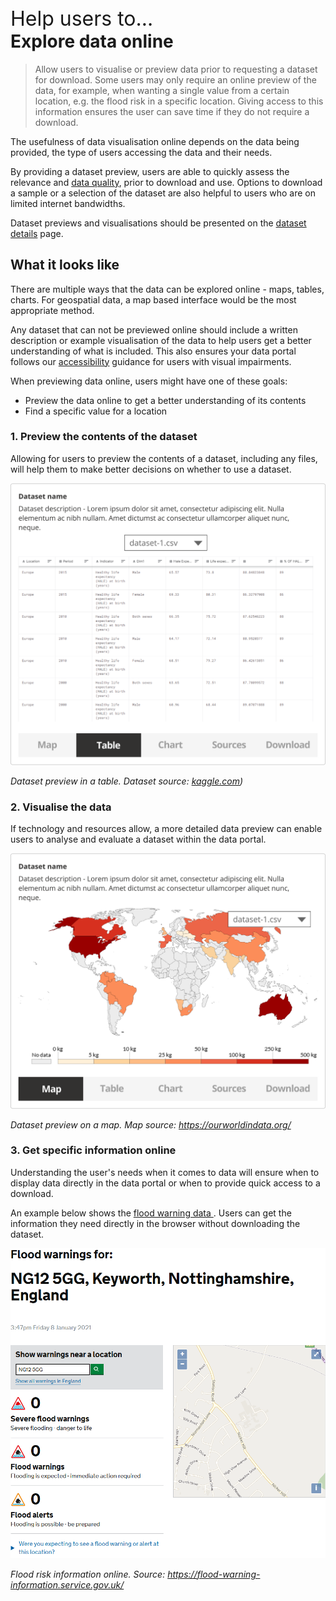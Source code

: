 <div class="small-heading" style="margin-top: 45px; font-size: 32px;">Help users to...</div>
<h1 id="explore-data-online" style="margin-top: 0px">Explore data online</h1>

> Allow users to visualise or preview data prior to requesting a dataset for download. Some users may only require an online preview of the data, for example, when wanting a single value from a certain location, e.g. the flood risk in a specific location. Giving access to this information ensures the user can save time if they do not require a download.

The usefulness of data visualisation online depends on the data being provided, the type of users accessing the data and their needs.

By providing a dataset preview, users are able to quickly assess the relevance and [data quality](/main-content/steps/assess-data-quality), prior to download and use. Options to download a sample or a selection of the dataset are also helpful to users who are on limited internet bandwidths.

Dataset previews and visualisations should be presented on the [dataset details](/main-content/steps/search-for-data) page.

## What it looks like

There are multiple ways that the data can be explored online - maps, tables, charts. For geospatial data, a map based interface would be the most appropriate method. 

Any dataset that can not be previewed online should include a written description or example visualisation of the data to help users get a better understanding of what is included. This also ensures your data portal follows our [accessibility](/main-content/accessibility) guidance for users with visual impairments. 

When previewing data online, users might have one of these goals:
* Preview the data online to get a better understanding of its contents
* Find a specific value for a location
  
### 1. Preview the contents of the dataset

Allowing for users to preview the contents of a dataset, including any files, will help them to make better decisions on whether to use a dataset.

<div class="image-container">

![Dataset preview in a table](../../_media/explore-data-online/explore-files.png)

*Dataset preview in a table. Dataset source: [kaggle.com](https://www.kaggle.com/utkarshxy/who-worldhealth-statistics-2020-complete))*

</div>

### 2. Visualise the data

If technology and resources allow, a more detailed data preview can enable users to analyse and evaluate a dataset within the data portal.

<div class="image-container">

![Dataset preview on a map](../../_media/explore-data-online/explore-map.png)

*Dataset preview on a map. Map source: https://ourworldindata.org/*

</div>

### 3. Get specific information online

Understanding the user's needs when it comes to data will ensure when to display data directly in the data portal or when to provide quick access to a download.

An example below shows the [flood warning data ](https://flood-warning-information.service.gov.uk/). Users can get the information they need directly in the browser without downloading the dataset.

<div class="image-container">

![Google results](../../_media/explore-data-online/flood-data.png)

*Flood risk information online. Source: https://flood-warning-information.service.gov.uk/*

</div>

<!--

<details>
<summary>Essential components</summary>
<br>
[Brief description and a list of the most relevant components/information for this task]

Below is a checklist of components/information that are relevant for this task.

These components can be arranged in many ways, but the ones with highest relevance should be the most visible/accessible.

?> 1 - high relevance, 2 - medium relevance, 3 - low relevance


| Component         | Description                                                            | Relevance |
|-------------------|------------------------------------------------------------------------|:---------:|
| Location          | Coordinates or the postcode of the location                            |     2     |
| Value of interest | Value of interest for that specific location                           |     2     |
| Table preview     | Online preview of CSV data                                             |     3     |
| Graph preview     | Bar charts visualizing the data                                        |     3     |
| Map preview       | Map with markers showing the values at specific locations or a heatmap |     3     |

</details> -->


